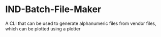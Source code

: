 # IND-Batch-File-Maker
A CLI that can be used to generate alphanumeric files from vendor files, which can be plotted using a plotter
